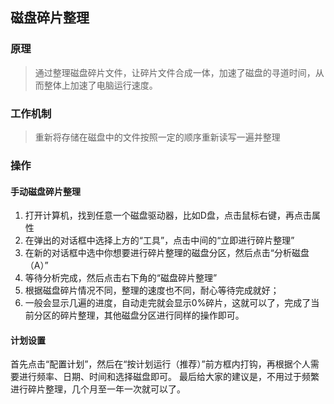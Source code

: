 ## 磁盘碎片整理
### 原理
> 通过整理磁盘碎片文件，让碎片文件合成一体，加速了磁盘的寻道时间，从而整体上加速了电脑运行速度。

### 工作机制
> 重新将存储在磁盘中的文件按照一定的顺序重新读写一遍并整理

### 操作
#### 手动磁盘碎片整理
1. 打开计算机，找到任意一个磁盘驱动器，比如D盘，点击鼠标右键，再点击属性
2. 在弹出的对话框中选择上方的“工具”，点击中间的“立即进行碎片整理”
3. 在新的对话框中选中你想要进行碎片整理的磁盘分区，然后点击“分析磁盘（A）”
4. 等待分析完成，然后点击右下角的“磁盘碎片整理”
5. 根据磁盘碎片情况不同，整理的速度也不同，耐心等待完成就好；
6. 一般会显示几遍的进度，自动走完就会显示0%碎片，这就可以了，完成了当前分区的碎片整理，其他磁盘分区进行同样的操作即可。

#### 计划设置
首先点击“配置计划”，然后在“按计划运行（推荐）”前方框内打钩，再根据个人需要进行频率、日期、时间和选择磁盘即可。
最后给大家的建议是，不用过于频繁进行碎片整理，几个月至一年一次就可以了。